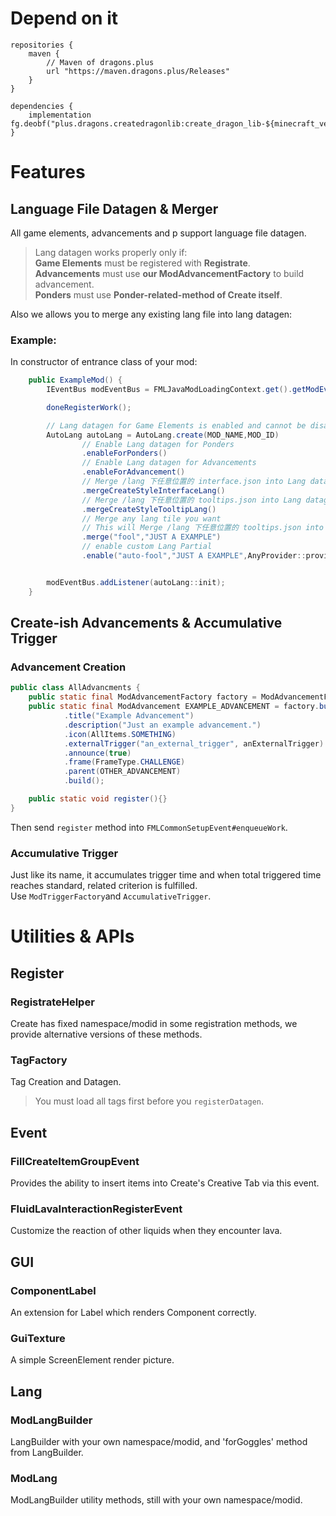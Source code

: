 # Depend on it
```
repositories {
    maven {
        // Maven of dragons.plus
        url "https://maven.dragons.plus/Releases"
    }
}

dependencies {
    implementation fg.deobf("plus.dragons.createdragonlib:create_dragon_lib-${minecraft_version}:${create_dragon_lib_version}")
}
```

# Features

## Language File Datagen & Merger

All game elements, advancements and p support language file datagen.

> Lang datagen works properly only if:  
> **Game Elements** must be registered with **Registrate**.  
> **Advancements** must use **our ModAdvancementFactory** to build advancement.  
> **Ponders** must use **Ponder-related-method of Create itself**.

Also we allows you to merge any existing lang file into lang datagen:

### Example:

In constructor of entrance class of your mod:

```java
    public ExampleMod() {
        IEventBus modEventBus = FMLJavaModLoadingContext.get().getModEventBus();

        doneRegisterWork();

        // Lang datagen for Game Elements is enabled and cannot be disabled.
        AutoLang autoLang = AutoLang.create(MOD_NAME,MOD_ID)
                // Enable Lang datagen for Ponders
                .enableForPonders()
                // Enable Lang datagen for Advancements
                .enableForAdvancement()
                // Merge /lang 下任意位置的 interface.json into Lang datagen. Create uses this path for gui text.
                .mergeCreateStyleInterfaceLang()
                // Merge /lang 下任意位置的 tooltips.json into Lang datagen. Create uses this path for tooltips text.
                .mergeCreateStyleTooltipLang()
                // Merge any lang tile you want
                // This will Merge /lang 下任意位置的 tooltips.json into Lang datagen.
                .merge("fool","JUST A EXAMPLE")
                // enable custom Lang Partial
                .enable("auto-fool","JUST A EXAMPLE",AnyProvider::provideJsonObject);


        modEventBus.addListener(autoLang::init);
    }
```

## Create-ish Advancements & Accumulative Trigger

### Advancement Creation

```java
public class AllAdvancments {
    public static final ModAdvancementFactory factory = ModAdvancementFactory.create(MOD_ID);
    public static final ModAdvancement EXAMPLE_ADVANCEMENT = factory.builder("example_advancement")
            .title("Example Advancement")
            .description("Just an example advancement.")
            .icon(AllItems.SOMETHING)
            .externalTrigger("an_external_trigger", anExternalTrigger)
            .announce(true)
            .frame(FrameType.CHALLENGE)
            .parent(OTHER_ADVANCEMENT)
            .build();

    public static void register(){}
}
```

Then send `register` method into `FMLCommonSetupEvent#enqueueWork`.

### Accumulative Trigger

Just like its name, it accumulates trigger time and when total triggered time reaches standard, related criterion is fulfilled.  
Use `ModTriggerFactory`and `AccumulativeTrigger`.

# Utilities & APIs

## Register

### RegistrateHelper

Create has fixed namespace/modid in some registration methods, we provide alternative versions of these methods.

### TagFactory

Tag Creation and Datagen.

> You must load all tags first before you `registerDatagen`.

## Event

### FillCreateItemGroupEvent

Provides the ability to insert items into Create's Creative Tab via this event.

### FluidLavaInteractionRegisterEvent

Customize the reaction of other liquids when they encounter lava.

## GUI

### ComponentLabel

An extension for Label which renders Component correctly.

### GuiTexture

A simple ScreenElement render picture.

## Lang

### ModLangBuilder

LangBuilder with your own namespace/modid, and 'forGoggles' method from LangBuilder.

### ModLang

ModLangBuilder utility methods, still with your own namespace/modid.
